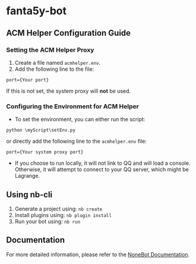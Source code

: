 # fanta5y-bot

## ACM Helper Configuration Guide

### Setting the ACM Helper Proxy

1. Create a file named `acmhelper.env`.
2. Add the following line to the file:

```
port={Your port}
```

If this is not set, the system proxy will **not** be used.

### Configuring the Environment for ACM Helper

- To set the environment, you can either run the script:

```
python \myScript\setEnv.py
```

or directly add the following line to the `acmhelper.env` file:

```
port={Your system proxy port}
```

- If you choose to run locally, it will not link to QQ and will load a console. Otherwise, it will attempt to connect to your QQ server, which might be Lagrange.

## Using nb-cli

1. Generate a project using: `nb create`
2. Install plugins using: `nb plugin install`
3. Run your bot using: `nb run`


## Documentation

For more detailed information, please refer to the [NoneBot Documentation](https://nonebot.dev/).
